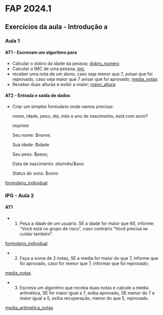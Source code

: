 # FAP 2024.1

## Exercícios da aula - Introdução a 

### Aula 1

#### AT1 - Escrevam um algoritmo para
 -  Calcular o dobro da idade da pessoa;
 [dobro_numero](./Aula1/dobro_numero.rb)
 -  Calcular o IMC de uma pessoa;
 [imc](./Aula1/imc.rb)
 -  receber uma nota de um aluno, caso seja menor que 7, avisar que foi reprovado, caso seja maior que 7 avisar que foi aprovado;
 [media_notas](./Aula1/media_notas.rb)
 -  Receber duas alturas e exibir a maior;
 [maior_altura](./Aula1/maior_altura.rb)

#### AT2 - Entrada e saída de dados
 -  Criar um simples formulário onde vamos precisar: 


    nome, idade, peso, dia, mês e ano de nascimento, está com sono?
    
    imprimir
    
    
    Seu nome: $nome;

    Sua idade: $idade
    
    Seu peso: $peso;
    
    Data de nascimento: $dia/$mês/$ano
    
    Status do sono: $sono

 [formulario_individual](./Aula1/formulario_individual.rb)



### IPG - Aula 2

#### AT1 
- 1. Peça a idade de um usuário. SE a idade for maior que 60, informe: “Você está no grupo de risco”, caso contrário “Você precisa se cuidar também”. 

 [formulario_individual](./Aula1/formulario_individual.rb)

- 2. Faça a soma de 2 notas, SE a media for maior do que 7, informe que foi aprovado, caso for menor que 7, informar que foi reprovado; 

[media_notas](./Aula1/media_notas.rb)

- 3. Escreva um algoritmo que receba duas notas e calcule a média aritmética, SE for maior igual a 7, exiba aprovado, SE menor do 7 e maior igual a 5, exiba recuperação, menor do que 5, reprovado.

[media_aritmetica_notas](./Aula1/media_aritmetica_notas.rb)